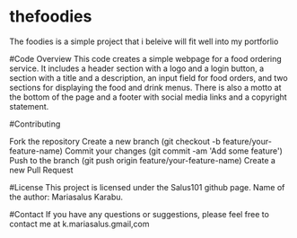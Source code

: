 # thefoodies

The foodies is a simple project that i beleive will fit well into my portforlio

#Code Overview
This code creates a simple webpage for a food ordering service. It includes a header section with a logo and a login button, a section with a title and a description, an input field for food orders, and two sections for displaying the food and drink menus. There is also a motto at the bottom of the page and a footer with social media links and a copyright statement.

#Contributing

Fork the repository
Create a new branch (git checkout -b feature/your-feature-name)
Commit your changes (git commit -am 'Add some feature')
Push to the branch (git push origin feature/your-feature-name)
Create a new Pull Request

#License
This project is licensed under the Salus101 github page.
Name of the author: Mariasalus Karabu.

#Contact
If you have any questions or suggestions, please feel free to contact me at k.mariasalus.gmail,com
